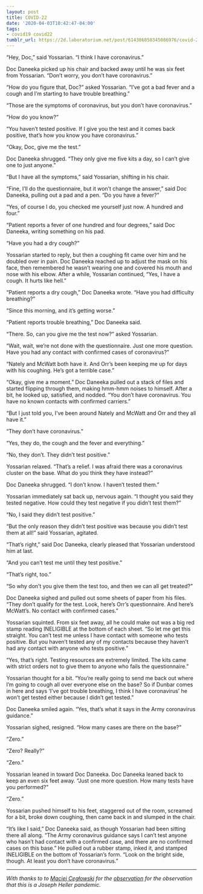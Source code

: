 ```yaml
---
layout: post
title: COVID-22
date: '2020-04-03T10:42:47-04:00'
tags:
- covid19 covid22
tumblr_url: https://2d.laboratorium.net/post/614386858345086976/covid-22
---
```

“Hey, Doc,” said Yossarian. “I think I have coronavirus.”

Doc Daneeka picked up his chair and backed away until he was six feet from Yossarian. “Don’t worry, you don’t have coronavirus.”

“How do you figure that, Doc?” asked Yossarian. “I’ve got a bad fever and a cough and I’m starting to have trouble breathing.”

“Those are the symptoms of coronavirus, but you don’t have coronavirus.”

“How do you know?”

“You haven’t tested positive. If I give you the test and it comes back positive, that’s how you know you have coronavirus.”

“Okay, Doc, give me the test.”

Doc Daneeka shrugged. “They only give me five kits a day, so I can’t give one to just anyone.”

“But I have all the symptoms,” said Yossarian, shifting in his chair.

“Fine, I’ll do the questionnaire, but it won’t change the answer,” said Doc Daneeka, pulling out a pad and a pen. “Do you have a fever?”

“Yes, of course I do, you checked me yourself just now. A hundred and four.”

“Patient reports a fever of one hundred and four degrees,” said Doc Daneeka, writing something on his pad.

“Have you had a dry cough?”

Yossarian started to reply, but then a coughing fit came over him and he doubled over in pain. Doc Daneeka reached up to adjust the mask on his face, then remembered he wasn’t wearing one and covered his mouth and nose with his elbow. After a while, Yossarian continued, “Yes, I have a cough. It hurts like hell.”

“Patient reports a dry cough,” Doc Daneeka wrote. “Have you had difficulty breathing?”

“Since this morning, and it’s getting worse.”

“Patient reports trouble breathing,” Doc Daneeka said.

“There. So, can you give me the test now?” asked Yossarian.

“Wait, wait, we’re not done with the questionnaire. Just one more question. Have you had any contact with confirmed cases of coronavirus?”

“Nately and McWatt both have it. And Orr’s been keeping me up for days with his coughing. He’s got a terrible case.”

“Okay, give me a moment.” Doc Daneeka pulled out a stack of files and started flipping through them, making hmm-hmm noises to himself. After a bit, he looked up, satisfied, and nodded. “You don’t have coronavirus. You have no known contacts with confirmed carriers.”

“But I just told you, I’ve been around Nately and McWatt and Orr and they all have it.”

“They don’t have coronavirus.”

“Yes, they do, the cough and the fever and everything.”

“No, they don’t. They didn’t test positive.”

Yossarian relaxed. “That’s a relief. I was afraid there was a coronavirus cluster on the base. What do you think they have instead?”

Doc Daneeka shrugged. “I don’t know. I haven’t tested them.”

Yossarian immediately sat back up, nervous again. “I thought you said they tested negative. How could they test negative if you didn’t test them?”

“No, I said they didn’t test positive.”

“But the only reason they didn’t test positive was because you didn’t test them at all!” said Yossarian, agitated.

“That’s right,” said Doc Daneeka, clearly pleased that Yossarian understood him at last.

“And you can’t test me until they test positive.”

“That’s right, too.”

“So why don’t you give them the test too, and then we can all get treated?”

Doc Daneeka sighed and pulled out some sheets of paper from his files. “They don’t qualify for the test. Look, here’s Orr’s questionnaire. And here’s McWatt’s. No contact with confirmed cases.”

Yossarian squinted. From six feet away, all he could make out was a big red stamp reading INELIGIBLE at the bottom of each sheet. “So let me get this straight. You can’t test me unless I have contact with someone who tests positive. But you haven’t tested any of my contacts because they haven’t had any contact with anyone who tests positive.”

“Yes, that’s right. Testing resources are extremely limited. The kits came with strict orders not to give them to anyone who fails the questionnaire.”

Yossarian thought for a bit. “You’re really going to send me back out where I’m going to cough all over everyone else on the base? So if Dunbar comes in here and says ‘I’ve got trouble breathing, I think I have coronavirus’ he won’t get tested either because I didn’t get tested.”

Doc Daneeka smiled again. “Yes, that’s what it says in the Army coronavirus guidance.”

Yossarian sighed, resigned. “How many cases are there on the base?”

“Zero.”

“Zero? Really?”

“Zero.”

Yossarian leaned in toward Doc Daneeka. Doc Daneeka leaned back to keep an even six feet away. “Just one more question. How many tests have you performed?”

“Zero.”

Yossarian pushed himself to his feet, staggered out of the room, screamed for a bit, broke down coughing, then came back in and slumped in the chair.

“It’s like I said,” Doc Daneeka said, as though Yossarian had been sitting there all along. “The Army coronavirus guidance says I can’t test anyone who hasn’t had contact with a confirmed case, and there are no confirmed cases on this base.” He pulled out a rubber stamp, inked it, and stamped INELIGIBLE on the bottom of Yossarian’s form. “Look on the bright side, though. At least you don’t have coronavirus.”

* * *

_With thanks to to [Maciej Cegłowski](https://idlewords.com) for the [observation](https://twitter.com/Pinboard/status/1246036141196771328) for the observation that this is a Joseph Heller pandemic._

